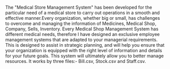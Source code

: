 The "Medical Store Management System" has been developed for the particular need of a medical store to carry out operations in a smooth and effective manner.Every organization, whether big or small, has challenges to overcome and managing the information of Medicines, Medical Shop, Company, Sells, Inventory. Every Medical
Shop Management System has different  medical needs, therefore I have designed an exclusive employee management systems that are adapted to your managerial requirements. This is designed to assist in strategic planning, and will help you ensure that your organization is equipped with the right level of information and details for your future goals. This system will ultimately allow you to better manage resources.
It works by three files:- Bill.csv, Stock.csv and Staff.csv.
